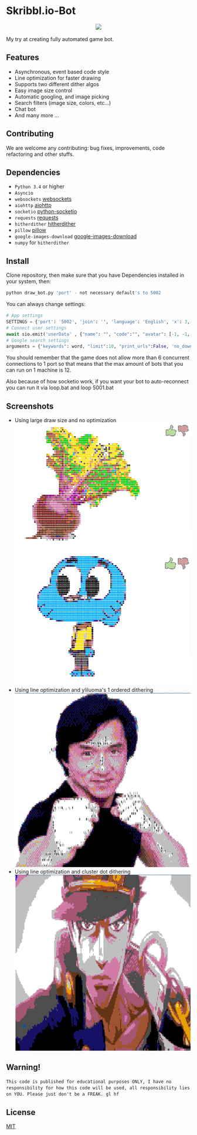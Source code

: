 # Skribbl.io-Bot

<p align="center"><a href="https://github.com/alekxeyuk/Skribbl.io-Bot"><img src="https://raw.githubusercontent.com/alekxeyuk/Skribbl.io-Bot/master/resources/logo.png"></a></p>

My try at creating fully automated game bot.

## Features
* Asynchronous, event based code style
* Line optimization for faster drawing
* Supports two different dither algos
* Easy image size control
* Automatic googling, and image picking
* Search filters (image size, colors, etc...)
* Chat bot
* And many more ...

## Contributing
We are welcome any contributing: bug fixes, improvements, code refactoring and other stuffs.

## Dependencies
- `Python 3.4` or higher
- `Asyncio`
- `websockets` [websockets](https://github.com/aaugustin/websockets)
- `aiohttp` [aiohttp](https://github.com/aio-libs/aiohttp/)
- `socketio` [python-socketio](https://github.com/miguelgrinberg/python-socketio)
- `requests` [requests](https://github.com/kennethreitz/requests)
- `hitherdither` [hitherdither](https://github.com/hbldh/hitherdither)
- `pillow` [pillow](https://github.com/python-pillow/Pillow)
- `google-images-download` [google-images-download](https://github.com/hardikvasa/google-images-download)
- `numpy` for `hitherdither`

## Install
Clone repository, then make sure that you have Dependencies installed in your system, then:

```bash
python draw_bot.py 'port' - not necessary default's to 5002 
```

You can always change settings:

```python
# App settings
SETTINGS = {'port': '5002', 'join': '', 'language': 'English', 'x': 3, 'y': 4, 'shuffle': True}
# Connect user settings
await sio.emit('userData' , {"name": "­", "code":"", "avatar": [-1, -1, -1, -1], "join": SETTINGS['join'], "language": SETTINGS['language'], "createPrivate": False})
# Google search settings
arguments = {"keywords": word, "limit":10, "print_urls":False, 'no_download':True, 'safe_search':True, 'exact_size':'200,200', 'type': 'clipart', 'format': 'jpg'}
```

You should remember that the game does not allow more than 6 concurrent connections to 1 port
so that means that the max amount of bots that you can run on 1 machine is 12.

Also because of how socketio work, if you want your bot to auto-reconnect you can run it via loop.bat and loop 5001.bat

## Screenshots
- Using large draw size and no optimization
![Example](resources/EXAMPLE.png)
![Example2](resources/EXAMPLE2.png)
- Using line optimization and yliluoma's 1 ordered dithering
![Example3](resources/EXAMPLE3.png)
- Using line optimization and cluster dot dithering
![Example4](resources/EXAMPLE4.png)

## Warning!
`This code is published for educational purposes ONLY, I have no responsibility for how this code will be used, all responsibility lies on YOU. Please just don't be a FREAK. gl hf`

## License
[MIT](https://github.com/alekxeyuk/Skribbl.io-Bot/blob/master/LICENSE)
